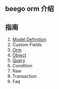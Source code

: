 ## beego orm 介绍


## 指南

1. [Model Definition](Models.md)
2. Custom Fields
3. [Orm](Orm.md)
4. [Object](Object.md)
5. [Query](Query.md)
6. Condition
7. Raw
8. Transaction
9. Faq

